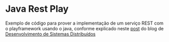Java Rest Play
============

Exemplo de código para prover a implementação de um serviço REST com o playframework usando o java, conforme explicado neste [post](http://dirceuprofessor.blogspot.com.br/2014/10/webservices-restful-com-java-no.html) do blog de [Desenvolvimento de Sistemas Distribuídos](http://dirceuprofessor.blogspot.com.br/search/label/Desenvolvimento%20de%20Sistemas%20Distribuidos)
